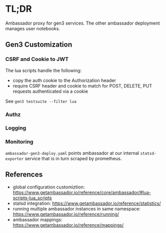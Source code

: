# TL;DR

Ambassador proxy for gen3 services.
The other ambassador deployment manages user notebooks.

## Gen3 Customization

### CSRF and Cookie to JWT

The lua scripts handle the following:
* copy the auth cookie to the Authorization header
* require CSRF header and cookie to match for POST, DELETE, PUT requests authenticated via a cookie

See `gen3 testsuite --filter lua`

### Authz

### Logging

### Monitoring

`ambassador-gen3-deploy.yaml` points ambassador at our internal `statsd-exporter` service that is in turn scraped by prometheus.

## References

* global configuration customiztion: https://www.getambassador.io/reference/core/ambassador/#lua-scripts-lua_scripts
* statsd integration: https://www.getambassador.io/reference/statistics/
* running multiple ambassador instances in same namespace: https://www.getambassador.io/reference/running/
* ambassador mappings: https://www.getambassador.io/reference/mappings/

